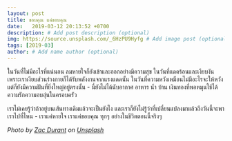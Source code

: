 ```yaml
---
layout: post
title: ขอบคุณ แค่ขอบคุณ
date:   2019-03-12 20:13:52 +0700
description: # Add post description (optional)
img: https://source.unsplash.com/_6HzPU9Hyfg # Add image post (optional)
tags: [2019-03]
author: # Add name author (optional)
---
```

ในวันที่ไม่มีอะไรที่แน่นอน ลมหายใจก็ยังเข้าและออกอย่างมีความสุข ในวันที่แดดร้อนและเงียบงัน เพราะเราเงียบส่วนร่างกายก็ได้รับพลังงานจากแรงแดดนั้น ในวันที่ความหวังเหมือนไม่มีอะไรจะให้หวัง แต่ก็ยังมีความฝันที่ยิ่งใหญ่อยู่ตรงนั้น - นี่ยังไม่ได้นับอากาศ อาหาร น้ำ บ้าน เงินทองที่พอหมุนใช้ได้ ความรักความอบอุ่นในครอบครัว

เราไม่เคยรู้ว่าถ้าอยู่บนเส้นทางเดิมแล้วจะเป็นยังไง และเราก็ยังไม่รู้ว่าที่เปลี่ยนแปลงมาแล้วถึงวันนี้จะพาเราไปที่ไหน - เราแค่หายใจ เราแค่ขอบคุณ ทุกๆ อย่างในชีวิตตอนนี้จริงๆ

*Photo by [Zac Durant](https://unsplash.com/@zacdurant) on [Unsplash](https://unsplash.com)*
